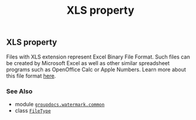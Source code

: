 ﻿---
title: XLS property
second_title: GroupDocs.Watermark for Python via .NET API References
description: 
type: docs
url: /python-net/groupdocs.watermark.common/filetype/xls/
is_root: false
weight: 570
---

## XLS property


Files with XLS extension represent Excel Binary File Format. Such files can be created by Microsoft Excel
as well as other similar spreadsheet programs such as OpenOffice Calc or Apple Numbers. Learn more about
this file format [here](https://wiki.fileformat.com/specification/spreadsheet/xls/).

### See Also
* module [`groupdocs.watermark.common`](../../)
* class [`FileType`](/watermark/python-net/groupdocs.watermark.common/filetype)

